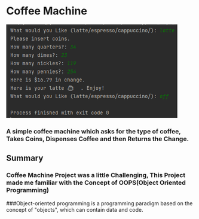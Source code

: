 # Coffee Machine
![Coffee Machine Output](Output.png)
### A simple coffee machine which asks for the type of coffee, Takes Coins, Dispenses Coffee and then Returns the Change.
## Summary
### Coffee Machine Project was a little Challenging, This Project made me familiar with the Concept of OOPS(Object Oriented Programming)
###Object-oriented programming is a programming paradigm based on the concept of "objects", which can contain data and code.